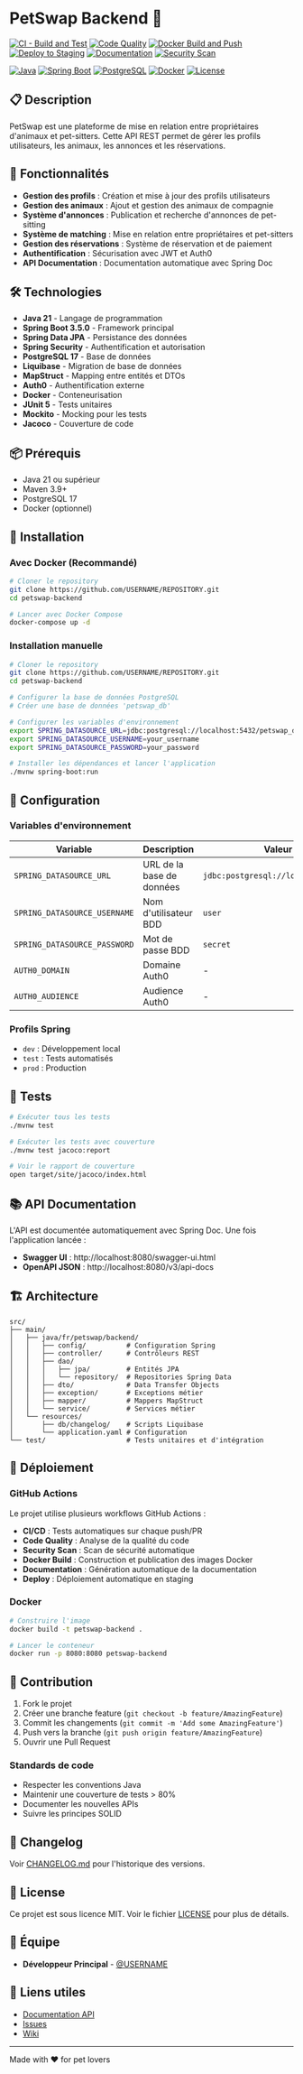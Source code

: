 # PetSwap Backend 🐾

[![CI - Build and Test](https://github.com/Pet-Swap/Backend/actions/workflows/ci.yml/badge.svg)](https://github.com/USERNAME/REPOSITORY/actions/workflows/ci.yml)
[![Code Quality](https://github.com/Pet-Swap/Backend/actions/workflows/code-quality.yml/badge.svg)](https://github.com/USERNAME/REPOSITORY/actions/workflows/code-quality.yml)
[![Docker Build and Push](https://github.com/Pet-Swap/Backend/actions/workflows/docker.yml/badge.svg)](https://github.com/USERNAME/REPOSITORY/actions/workflows/docker.yml)
[![Deploy to Staging](https://github.com/Pet-Swap/Backend/actions/workflows/deploy.yml/badge.svg)](https://github.com/USERNAME/REPOSITORY/actions/workflows/deploy.yml)
[![Documentation](https://github.com/Pet-Swap/Backend/actions/workflows/documentation.yml/badge.svg)](https://github.com/USERNAME/REPOSITORY/actions/workflows/documentation.yml)
[![Security Scan](https://github.com/Pet-Swap/Backend/actions/workflows/security.yml/badge.svg)](https://github.com/USERNAME/REPOSITORY/actions/workflows/security.yml)

[![Java](https://img.shields.io/badge/Java-21-orange.svg)](https://www.oracle.com/java/)
[![Spring Boot](https://img.shields.io/badge/Spring%20Boot-3.5.0-brightgreen.svg)](https://spring.io/projects/spring-boot)
[![PostgreSQL](https://img.shields.io/badge/PostgreSQL-17-blue.svg)](https://www.postgresql.org/)
[![Docker](https://img.shields.io/badge/Docker-enabled-blue.svg)](https://www.docker.com/)
[![License](https://img.shields.io/badge/License-MIT-yellow.svg)](LICENSE)

## 📋 Description

PetSwap est une plateforme de mise en relation entre propriétaires d'animaux et pet-sitters. Cette API REST permet de gérer les profils utilisateurs, les animaux, les annonces et les réservations.

## 🚀 Fonctionnalités

- **Gestion des profils** : Création et mise à jour des profils utilisateurs
- **Gestion des animaux** : Ajout et gestion des animaux de compagnie
- **Système d'annonces** : Publication et recherche d'annonces de pet-sitting
- **Système de matching** : Mise en relation entre propriétaires et pet-sitters
- **Gestion des réservations** : Système de réservation et de paiement
- **Authentification** : Sécurisation avec JWT et Auth0
- **API Documentation** : Documentation automatique avec Spring Doc

## 🛠️ Technologies

- **Java 21** - Langage de programmation
- **Spring Boot 3.5.0** - Framework principal
- **Spring Data JPA** - Persistance des données
- **Spring Security** - Authentification et autorisation
- **PostgreSQL 17** - Base de données
- **Liquibase** - Migration de base de données
- **MapStruct** - Mapping entre entités et DTOs
- **Auth0** - Authentification externe
- **Docker** - Conteneurisation
- **JUnit 5** - Tests unitaires
- **Mockito** - Mocking pour les tests
- **Jacoco** - Couverture de code

## 📦 Prérequis

- Java 21 ou supérieur
- Maven 3.9+
- PostgreSQL 17
- Docker (optionnel)

## 🔧 Installation

### Avec Docker (Recommandé)

```bash
# Cloner le repository
git clone https://github.com/USERNAME/REPOSITORY.git
cd petswap-backend

# Lancer avec Docker Compose
docker-compose up -d
```

### Installation manuelle

```bash
# Cloner le repository
git clone https://github.com/USERNAME/REPOSITORY.git
cd petswap-backend

# Configurer la base de données PostgreSQL
# Créer une base de données 'petswap_db'

# Configurer les variables d'environnement
export SPRING_DATASOURCE_URL=jdbc:postgresql://localhost:5432/petswap_db
export SPRING_DATASOURCE_USERNAME=your_username
export SPRING_DATASOURCE_PASSWORD=your_password

# Installer les dépendances et lancer l'application
./mvnw spring-boot:run
```

## 🔧 Configuration

### Variables d'environnement

| Variable | Description | Valeur par défaut |
|----------|-------------|-------------------|
| `SPRING_DATASOURCE_URL` | URL de la base de données | `jdbc:postgresql://localhost:5432/petswap_db` |
| `SPRING_DATASOURCE_USERNAME` | Nom d'utilisateur BDD | `user` |
| `SPRING_DATASOURCE_PASSWORD` | Mot de passe BDD | `secret` |
| `AUTH0_DOMAIN` | Domaine Auth0 | - |
| `AUTH0_AUDIENCE` | Audience Auth0 | - |

### Profils Spring

- `dev` : Développement local
- `test` : Tests automatisés
- `prod` : Production

## 🧪 Tests

```bash
# Exécuter tous les tests
./mvnw test

# Exécuter les tests avec couverture
./mvnw test jacoco:report

# Voir le rapport de couverture
open target/site/jacoco/index.html
```

## 📚 API Documentation

L'API est documentée automatiquement avec Spring Doc. Une fois l'application lancée :

- **Swagger UI** : http://localhost:8080/swagger-ui.html
- **OpenAPI JSON** : http://localhost:8080/v3/api-docs

## 🏗️ Architecture

```
src/
├── main/
│   ├── java/fr/petswap/backend/
│   │   ├── config/          # Configuration Spring
│   │   ├── controller/      # Contrôleurs REST
│   │   ├── dao/
│   │   │   ├── jpa/         # Entités JPA
│   │   │   └── repository/  # Repositories Spring Data
│   │   ├── dto/             # Data Transfer Objects
│   │   ├── exception/       # Exceptions métier
│   │   ├── mapper/          # Mappers MapStruct
│   │   └── service/         # Services métier
│   └── resources/
│       ├── db/changelog/    # Scripts Liquibase
│       └── application.yaml # Configuration
└── test/                    # Tests unitaires et d'intégration
```

## 🚀 Déploiement

### GitHub Actions

Le projet utilise plusieurs workflows GitHub Actions :

- **CI/CD** : Tests automatiques sur chaque push/PR
- **Code Quality** : Analyse de la qualité du code
- **Security Scan** : Scan de sécurité automatique
- **Docker Build** : Construction et publication des images Docker
- **Documentation** : Génération automatique de la documentation
- **Deploy** : Déploiement automatique en staging

### Docker

```bash
# Construire l'image
docker build -t petswap-backend .

# Lancer le conteneur
docker run -p 8080:8080 petswap-backend
```

## 🤝 Contribution

1. Fork le projet
2. Créer une branche feature (`git checkout -b feature/AmazingFeature`)
3. Commit les changements (`git commit -m 'Add some AmazingFeature'`)
4. Push vers la branche (`git push origin feature/AmazingFeature`)
5. Ouvrir une Pull Request

### Standards de code

- Respecter les conventions Java
- Maintenir une couverture de tests > 80%
- Documenter les nouvelles APIs
- Suivre les principes SOLID

## 📝 Changelog

Voir [CHANGELOG.md](CHANGELOG.md) pour l'historique des versions.

## 📄 License

Ce projet est sous licence MIT. Voir le fichier [LICENSE](LICENSE) pour plus de détails.

## 👥 Équipe

- **Développeur Principal** - [@USERNAME](https://github.com/USERNAME)

## 🔗 Liens utiles

- [Documentation API](https://petswap-api-docs.com)
- [Issues](https://github.com/USERNAME/REPOSITORY/issues)
- [Wiki](https://github.com/USERNAME/REPOSITORY/wiki)

---

Made with ❤️ for pet lovers
